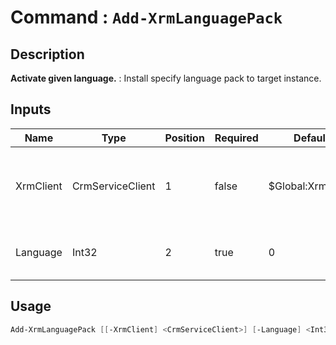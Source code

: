 ﻿# Command : `Add-XrmLanguagePack` 

## Description

**Activate given language.** : Install specify language pack to target instance.

## Inputs

Name|Type|Position|Required|Default|Description
----|----|--------|--------|-------|-----------
XrmClient|CrmServiceClient|1|false|$Global:XrmClient|Xrm connector initialized to target instance. Use latest one by default. (CrmServiceClient)
Language|Int32|2|true|0|Language name LCID (English = 1033, French = 1036, ...)


## Usage

```Powershell 
Add-XrmLanguagePack [[-XrmClient] <CrmServiceClient>] [-Language] <Int32> [<CommonParameters>]
``` 


